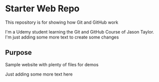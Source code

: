# Starter Web Repo

This repository is for showing how Git and GitHub work

I'm a Udemy student learning the Git and GitHub Course of Jason Taylor. 
I'm just adding some more text to create some changes

## Purpose

Sample website with plenty of files for demos

Just adding some more text here